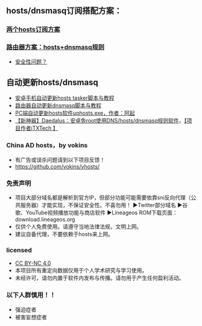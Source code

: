 ## hosts/dnsmasq订阅搭配方案：
### [两个hosts订阅方案](https://github.com/sy618/hosts/blob/master/md/hosts%E8%AE%A2%E9%98%85%E6%96%B9%E6%A1%88.md)
### [路由器方案：hosts+dnsmasq规则](https://github.com/sy618/hosts/tree/master/dnsmasq)
* [安全性问题？](https://github.com/sy618/hosts/tree/master/dnsmasq/%E5%AE%89%E5%85%A8%E9%97%AE%E9%A2%98)

## 自动更新hosts/dnsmasq
* [安卓手机自动更新hosts tasker脚本与教程](https://github.com/sy618/hosts/tree/master/%E5%AE%89%E5%8D%93%E8%87%AA%E5%8A%A8%E6%9B%B4%E6%96%B0hosts)
* [路由器自动更新dnsmasq脚本与教程](https://github.com/sy618/hosts/blob/master/dnsmasq/dnsmasq%E8%AF%B4%E6%98%8E.md)
* [PC端自动更新hosts软件uphosts.exe，作者：阿起](https://raw.githubusercontent.com/vokins/yhosts/master/sxq/uphosts.exe)
* [【新神器】Daedalus：安卓免root使用DNS/hosts/dnsmasq规则软件](https://github.com/iTXTech/Daedalus/releases)，[【项目作者iTXTech 】](https://github.com/iTXTech/Daedalus)

### China AD hosts，by vokins
* 有广告或误杀问题请到以下项目反馈！
* https://github.com/vokins/yhosts/


### 免责声明
* 项目大部分域名都是解析到官方IP，但部分功能可能需要依靠sni反向代理（公共服务器）才能实现，不保证安全性。不喜勿用！
▶Twitter部分域名
▶谷歌、YouTube视频播放功能与商店软件
▶Lineageos ROM下载页面：download.lineageos.org
* 仅供个人免费使用。请遵守当地法律法规，文明上网。
* 建议自备代理，不要依赖于hosts来上网。
### licensed
* [CC BY-NC 4.0](https://creativecommons.org/licenses/by-nc/4.0/deed.zh)
* 本项目所有重定向数据仅用于个人学术研究与学习使用。
* 未经许可，请勿内置于软件内发布与传播。请勿用于产生任何盈利活动。

### 以下人群慎用！！
* 强迫症者
* 被害妄想症者

